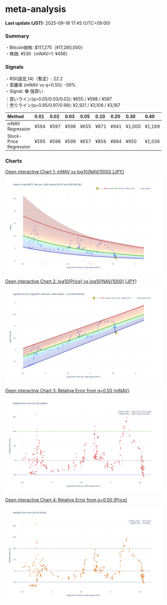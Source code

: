 # meta-analysis


<!--REPORT:START-->
**Last update (JST):** 2025-09-18 17:45 (UTC+09:00)

### Summary
・Bitcoin価格: $117,275（¥17,280,000）  
・株価: ¥530（mNAV=1: ¥456）

### Signals
・RSI(週足,14)（暫定）: 22.2  
・乖離率 (mNAV vs q=0.50): -59%  
・Signal: 🟣 強買い  
｜買いライン(q=0.05/0.03/0.02): ¥655 / ¥598 / ¥597  
｜売りライン(q=0.95/0.97/0.98): ¥2,921 / ¥3,108 / ¥3,187

| Method                 | 0.01   | 0.02   | 0.03   | 0.05   | 0.10   | 0.20   | 0.30   | 0.40   | 0.50   | 0.60   | 0.70   | 0.80   | 0.90   | 0.95   | 0.97   | 0.98   | 0.99   |
|:-----------------------|:-------|:-------|:-------|:-------|:-------|:-------|:-------|:-------|:-------|:-------|:-------|:-------|:-------|:-------|:-------|:-------|:-------|
| mNAV Regression        | ¥594   | ¥597   | ¥598   | ¥655   | ¥871   | ¥941   | ¥1,000 | ¥1,169 | ¥1,293 | ¥1,461 | ¥1,679 | ¥2,165 | ¥2,673 | ¥2,921 | ¥3,108 | ¥3,187 | ¥3,149 |
| Stock-Price Regression | ¥595   | ¥598   | ¥599   | ¥657   | ¥856   | ¥894   | ¥950   | ¥1,036 | ¥1,214 | ¥1,281 | ¥1,500 | ¥2,055 | ¥2,424 | ¥2,743 | ¥2,621 | ¥2,857 | ¥2,870 |

### Charts
[Open interactive Chart 1: mNAV vs log10(NAV/1000) [JPY]](https://tkzm240.github.io/meta-analysis/fig1.html)

![fig1](assets/fig1.png)

[Open interactive Chart 2: log10(Price) vs log10(NAV/1000) [JPY]](https://tkzm240.github.io/meta-analysis/fig2.html)

![fig2](assets/fig2.png)

[Open interactive Chart 3: Relative Error from q=0.50 (mNAV)](https://tkzm240.github.io/meta-analysis/fig3.html)

![fig3](assets/fig3.png)

[Open interactive Chart 4: Relative Error from q=0.50 (Price)](https://tkzm240.github.io/meta-analysis/fig4.html)

![fig4](assets/fig4.png)
<!--REPORT:END-->
